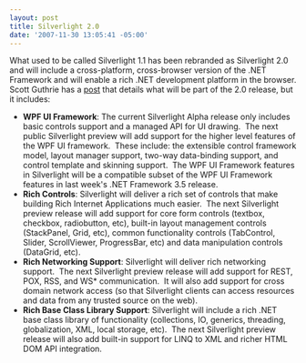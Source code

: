 ```yaml
---
layout: post
title: Silverlight 2.0
date: '2007-11-30 13:05:41 -05:00'
---
```


What used to be called Silverlight 1.1 has been rebranded as Silverlight 2.0 and will include a cross-platform, cross-browser version of the .NET Framework and will enable a rich .NET development platform in the browser. Scott Guthrie has a [post](http://weblogs.asp.net/scottgu/archive/2007/11/29/net-web-product-roadmap-asp-net-silverlight-iis7.aspx) that details what will be part of the 2.0 release, but it includes:

* **WPF UI Framework**: The current Silverlight Alpha release only includes basic controls support and a managed API for UI drawing.  The next public Silverlight preview will add support for the higher level features of the WPF UI framework.  These include: the extensible control framework model, layout manager support, two-way data-binding support, and control template and skinning support.  The WPF UI Framework features in Silverlight will be a compatible subset of the WPF UI Framework features in last week's .NET Framework 3.5 release.
* **Rich Controls**: Silverlight will deliver a rich set of controls that make building Rich Internet Applications much easier.  The next Silverlight preview release will add support for core form controls (textbox, checkbox, radiobutton, etc), built-in layout management controls (StackPanel, Grid, etc), common functionality controls (TabControl, Slider, ScrollViewer, ProgressBar, etc) and data manipulation controls (DataGrid, etc).
* **Rich Networking Support**: Silverlight will deliver rich networking support.  The next Silverlight preview release will add support for REST, POX, RSS, and WS* communication.  It will also add support for cross domain network access (so that Silverlight clients can access resources and data from any trusted source on the web).
* **Rich Base Class Library Support**: Silverlight will include a rich .NET base class library of functionality (collections, IO, generics, threading, globalization, XML, local storage, etc).  The next Silverlight preview release will also add built-in support for LINQ to XML and richer HTML DOM API integration.

